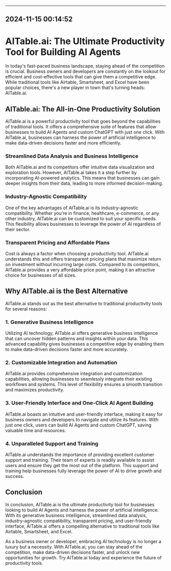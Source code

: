 

---------------------------------------------
2024-11-15 00:14:52
---------------------------------------------

# AITable.ai: The Ultimate Productivity Tool for Building AI Agents

In today's fast-paced business landscape, staying ahead of the competition is crucial. Business owners and developers are constantly on the lookout for efficient and cost-effective tools that can give them a competitive edge. While traditional tools like Airtable, Smartsheet, and Excel have been popular choices, there's a new player in town that's turning heads: AITable.ai.

## AITable.ai: The All-in-One Productivity Solution

AITable.ai is a powerful productivity tool that goes beyond the capabilities of traditional tools. It offers a comprehensive suite of features that allow businesses to build AI Agents and custom ChatGPT with just one click. With AITable.ai, businesses can harness the power of artificial intelligence to make data-driven decisions faster and more efficiently.

### Streamlined Data Analysis and Business Intelligence

Both AITable.ai and its competitors offer intuitive data visualization and exploration tools. However, AITable.ai takes it a step further by incorporating AI-powered analytics. This means that businesses can gain deeper insights from their data, leading to more informed decision-making.

### Industry-Agnostic Compatibility

One of the key advantages of AITable.ai is its industry-agnostic compatibility. Whether you're in finance, healthcare, e-commerce, or any other industry, AITable.ai can be customized to suit your specific needs. This flexibility allows businesses to leverage the power of AI regardless of their sector.

### Transparent Pricing and Affordable Plans

Cost is always a factor when choosing a productivity tool. AITable.ai understands this and offers transparent pricing plans that maximize return on investment without incurring large costs. Compared to its competitors, AITable.ai provides a very affordable price point, making it an attractive choice for businesses of all sizes.

## Why AITable.ai is the Best Alternative

AITable.ai stands out as the best alternative to traditional productivity tools for several reasons:

### 1. Generative Business Intelligence

Utilizing AI technology, AITable.ai offers generative business intelligence that can uncover hidden patterns and insights within your data. This advanced capability gives businesses a competitive edge by enabling them to make data-driven decisions faster and more accurately.

### 2. Customizable Integration and Automation

AITable.ai provides comprehensive integration and customization capabilities, allowing businesses to seamlessly integrate their existing workflows and systems. This level of flexibility ensures a smooth transition and maximizes productivity.

### 3. User-Friendly Interface and One-Click AI Agent Building

AITable.ai boasts an intuitive and user-friendly interface, making it easy for business owners and developers to navigate and utilize its features. With just one click, users can build AI Agents and custom ChatGPT, saving valuable time and resources.

### 4. Unparalleled Support and Training

AITable.ai understands the importance of providing excellent customer support and training. Their team of experts is readily available to assist users and ensure they get the most out of the platform. This support and training help businesses fully leverage the power of AI to drive growth and success.

## Conclusion

In conclusion, AITable.ai is the ultimate productivity tool for businesses looking to build AI Agents and harness the power of artificial intelligence. With its generative business intelligence, streamlined data analysis, industry-agnostic compatibility, transparent pricing, and user-friendly interface, AITable.ai offers a compelling alternative to traditional tools like Airtable, Smartsheet, and Excel.

As a business owner or developer, embracing AI technology is no longer a luxury but a necessity. With AITable.ai, you can stay ahead of the competition, make data-driven decisions faster, and unlock new opportunities for growth. Try AITable.ai today and experience the future of productivity tools.